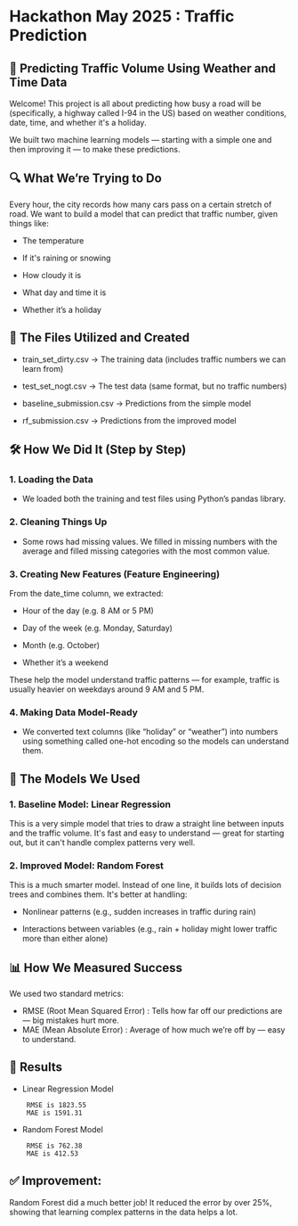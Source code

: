 # Hackathon May 2025 : Traffic Prediction 

<h2>🚗 Predicting Traffic Volume Using Weather and Time Data</h2>

Welcome! This project is all about predicting how busy a road will be (specifically, a highway called I-94 in the US) based on weather conditions, date, time, and whether it's a holiday.

We built two machine learning models — starting with a simple one and then improving it — to make these predictions.

<h2>🔍 What We’re Trying to Do</h2>

Every hour, the city records how many cars pass on a certain stretch of road. We want to build a model that can predict that traffic number, given things like:

- The temperature

- If it's raining or snowing

- How cloudy it is

- What day and time it is

- Whether it’s a holiday

<h2>📁 The Files Utilized and Created </h2>

- train_set_dirty.csv → The training data (includes traffic numbers we can learn from)

- test_set_nogt.csv → The test data (same format, but no traffic numbers)

- baseline_submission.csv → Predictions from the simple model

- rf_submission.csv → Predictions from the improved model

<h2>🛠️ How We Did It (Step by Step)</h2>

<h3>1. Loading the Data</h3>

- We loaded both the training and test files using Python’s pandas library.

<h3>2. Cleaning Things Up</h3>

- Some rows had missing values. We filled in missing numbers with the average and filled missing categories with the most common value.

<h3>3. Creating New Features (Feature Engineering)</h3>

From the date_time column, we extracted:

- Hour of the day (e.g. 8 AM or 5 PM)

- Day of the week (e.g. Monday, Saturday)

- Month (e.g. October)

- Whether it’s a weekend

These help the model understand traffic patterns — for example, traffic is usually heavier on weekdays around 9 AM and 5 PM.

<h3>4. Making Data Model-Ready</h3>

- We converted text columns (like “holiday” or “weather”) into numbers using something called one-hot encoding so the models can understand them.

<h2>🤖 The Models We Used</h2>

<h3> 1. Baseline Model: Linear Regression</h3>

This is a very simple model that tries to draw a straight line between inputs and the traffic volume. It's fast and easy to understand — great for starting out, but it can't handle complex patterns very well.

<h3>2. Improved Model: Random Forest</h3>

This is a much smarter model. Instead of one line, it builds lots of decision trees and combines them. It's better at handling:

- Nonlinear patterns (e.g., sudden increases in traffic during rain)

- Interactions between variables (e.g., rain + holiday might lower traffic more than either alone)

<h2>📊 How We Measured Success</h2>

We used two standard metrics:

- RMSE (Root Mean Squared Error) :	Tells how far off our predictions are — big mistakes hurt more.
- MAE (Mean Absolute Error) :	Average of how much we’re off by — easy to understand.

<h2>🏁 Results</h2>

- Linear Regression Model
  
       RMSE is 1823.55	
       MAE is 1591.31

- Random Forest Model

       RMSE is 762.38	
       MAE is 412.53

<h2>✅ Improvement: </h2>

Random Forest did a much better job! It reduced the error by over 25%, showing that learning complex patterns in the data helps a lot.
